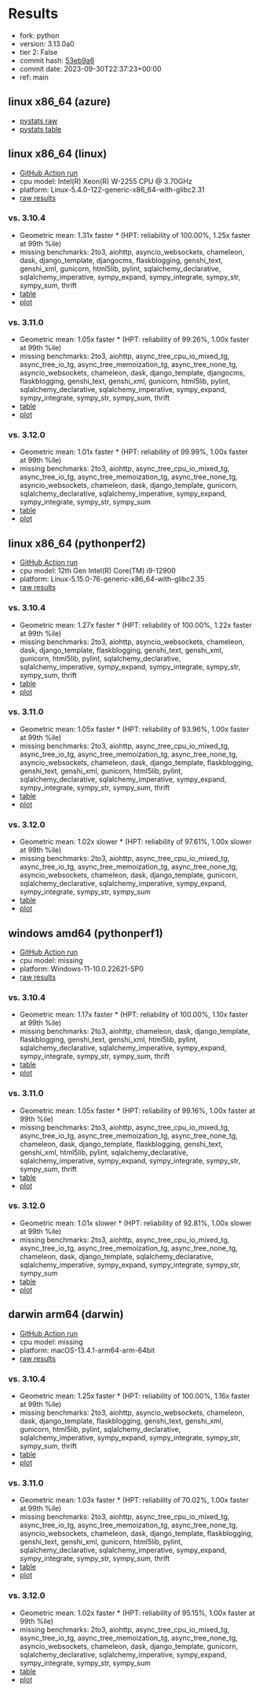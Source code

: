# Results

- fork: python
- version: 3.13.0a0
- tier 2: False
- commit hash: [53eb9a6](https://github.com/python/cpython/commit/53eb9a6)
- commit date: 2023-09-30T22:37:23+00:00
- ref: main

## linux x86_64 (azure)

- [pystats raw](bm-20230930-azure-x86_64-python-main-3.13.0a0-53eb9a6-pystats.json)
- [pystats table](bm-20230930-azure-x86_64-python-main-3.13.0a0-53eb9a6-pystats.md)

## linux x86_64 (linux)

- [GitHub Action run](https://github.com/faster-cpython/benchmarking/actions/runs/6366652790)
- cpu model: Intel(R) Xeon(R) W-2255 CPU @ 3.70GHz
- platform: Linux-5.4.0-122-generic-x86_64-with-glibc2.31
- [raw results](bm-20230930-linux-x86_64-python-main-3.13.0a0-53eb9a6.json)

### vs. 3.10.4

- Geometric mean: 1.31x faster \* (HPT: reliability of 100.00%, 1.25x faster at 99th %ile)
- missing benchmarks: 2to3, aiohttp, asyncio_websockets, chameleon, dask, django_template, djangocms, flaskblogging, genshi_text, genshi_xml, gunicorn, html5lib, pylint, sqlalchemy_declarative, sqlalchemy_imperative, sympy_expand, sympy_integrate, sympy_str, sympy_sum, thrift
- [table](bm-20230930-linux-x86_64-python-main-3.13.0a0-53eb9a6-vs-3.10.4.md)
- [plot](bm-20230930-linux-x86_64-python-main-3.13.0a0-53eb9a6-vs-3.10.4.png)

### vs. 3.11.0

- Geometric mean: 1.05x faster \* (HPT: reliability of 99.26%, 1.00x faster at 99th %ile)
- missing benchmarks: 2to3, aiohttp, async_tree_cpu_io_mixed_tg, async_tree_io_tg, async_tree_memoization_tg, async_tree_none_tg, asyncio_websockets, chameleon, dask, django_template, djangocms, flaskblogging, genshi_text, genshi_xml, gunicorn, html5lib, pylint, sqlalchemy_declarative, sqlalchemy_imperative, sympy_expand, sympy_integrate, sympy_str, sympy_sum, thrift
- [table](bm-20230930-linux-x86_64-python-main-3.13.0a0-53eb9a6-vs-3.11.0.md)
- [plot](bm-20230930-linux-x86_64-python-main-3.13.0a0-53eb9a6-vs-3.11.0.png)

### vs. 3.12.0

- Geometric mean: 1.01x faster \* (HPT: reliability of 99.99%, 1.00x faster at 99th %ile)
- missing benchmarks: 2to3, aiohttp, async_tree_cpu_io_mixed_tg, async_tree_io_tg, async_tree_memoization_tg, async_tree_none_tg, asyncio_websockets, chameleon, dask, django_template, gunicorn, sqlalchemy_declarative, sqlalchemy_imperative, sympy_expand, sympy_integrate, sympy_str, sympy_sum
- [table](bm-20230930-linux-x86_64-python-main-3.13.0a0-53eb9a6-vs-3.12.0.md)
- [plot](bm-20230930-linux-x86_64-python-main-3.13.0a0-53eb9a6-vs-3.12.0.png)

## linux x86_64 (pythonperf2)

- [GitHub Action run](https://github.com/faster-cpython/benchmarking/actions/runs/6366652790)
- cpu model: 12th Gen Intel(R) Core(TM) i9-12900
- platform: Linux-5.15.0-76-generic-x86_64-with-glibc2.35
- [raw results](bm-20230930-pythonperf2-x86_64-python-main-3.13.0a0-53eb9a6.json)

### vs. 3.10.4

- Geometric mean: 1.27x faster \* (HPT: reliability of 100.00%, 1.22x faster at 99th %ile)
- missing benchmarks: 2to3, aiohttp, asyncio_websockets, chameleon, dask, django_template, flaskblogging, genshi_text, genshi_xml, gunicorn, html5lib, pylint, sqlalchemy_declarative, sqlalchemy_imperative, sympy_expand, sympy_integrate, sympy_str, sympy_sum, thrift
- [table](bm-20230930-pythonperf2-x86_64-python-main-3.13.0a0-53eb9a6-vs-3.10.4.md)
- [plot](bm-20230930-pythonperf2-x86_64-python-main-3.13.0a0-53eb9a6-vs-3.10.4.png)

### vs. 3.11.0

- Geometric mean: 1.05x faster \* (HPT: reliability of 93.96%, 1.00x faster at 99th %ile)
- missing benchmarks: 2to3, aiohttp, async_tree_cpu_io_mixed_tg, async_tree_io_tg, async_tree_memoization_tg, async_tree_none_tg, asyncio_websockets, chameleon, dask, django_template, flaskblogging, genshi_text, genshi_xml, gunicorn, html5lib, pylint, sqlalchemy_declarative, sqlalchemy_imperative, sympy_expand, sympy_integrate, sympy_str, sympy_sum, thrift
- [table](bm-20230930-pythonperf2-x86_64-python-main-3.13.0a0-53eb9a6-vs-3.11.0.md)
- [plot](bm-20230930-pythonperf2-x86_64-python-main-3.13.0a0-53eb9a6-vs-3.11.0.png)

### vs. 3.12.0

- Geometric mean: 1.02x slower \* (HPT: reliability of 97.61%, 1.00x slower at 99th %ile)
- missing benchmarks: 2to3, aiohttp, async_tree_cpu_io_mixed_tg, async_tree_io_tg, async_tree_memoization_tg, async_tree_none_tg, asyncio_websockets, chameleon, dask, django_template, gunicorn, sqlalchemy_declarative, sqlalchemy_imperative, sympy_expand, sympy_integrate, sympy_str, sympy_sum
- [table](bm-20230930-pythonperf2-x86_64-python-main-3.13.0a0-53eb9a6-vs-3.12.0.md)
- [plot](bm-20230930-pythonperf2-x86_64-python-main-3.13.0a0-53eb9a6-vs-3.12.0.png)

## windows amd64 (pythonperf1)

- [GitHub Action run](https://github.com/faster-cpython/benchmarking/actions/runs/6366652790)
- cpu model: missing
- platform: Windows-11-10.0.22621-SP0
- [raw results](bm-20230930-pythonperf1-amd64-python-main-3.13.0a0-53eb9a6.json)

### vs. 3.10.4

- Geometric mean: 1.17x faster \* (HPT: reliability of 100.00%, 1.10x faster at 99th %ile)
- missing benchmarks: 2to3, aiohttp, chameleon, dask, django_template, flaskblogging, genshi_text, genshi_xml, html5lib, pylint, sqlalchemy_declarative, sqlalchemy_imperative, sympy_expand, sympy_integrate, sympy_str, sympy_sum, thrift
- [table](bm-20230930-pythonperf1-amd64-python-main-3.13.0a0-53eb9a6-vs-3.10.4.md)
- [plot](bm-20230930-pythonperf1-amd64-python-main-3.13.0a0-53eb9a6-vs-3.10.4.png)

### vs. 3.11.0

- Geometric mean: 1.05x faster \* (HPT: reliability of 99.16%, 1.00x faster at 99th %ile)
- missing benchmarks: 2to3, aiohttp, async_tree_cpu_io_mixed_tg, async_tree_io_tg, async_tree_memoization_tg, async_tree_none_tg, chameleon, dask, django_template, flaskblogging, genshi_text, genshi_xml, html5lib, pylint, sqlalchemy_declarative, sqlalchemy_imperative, sympy_expand, sympy_integrate, sympy_str, sympy_sum, thrift
- [table](bm-20230930-pythonperf1-amd64-python-main-3.13.0a0-53eb9a6-vs-3.11.0.md)
- [plot](bm-20230930-pythonperf1-amd64-python-main-3.13.0a0-53eb9a6-vs-3.11.0.png)

### vs. 3.12.0

- Geometric mean: 1.01x slower \* (HPT: reliability of 92.81%, 1.00x slower at 99th %ile)
- missing benchmarks: 2to3, aiohttp, async_tree_cpu_io_mixed_tg, async_tree_io_tg, async_tree_memoization_tg, async_tree_none_tg, chameleon, dask, django_template, sqlalchemy_declarative, sqlalchemy_imperative, sympy_expand, sympy_integrate, sympy_str, sympy_sum
- [table](bm-20230930-pythonperf1-amd64-python-main-3.13.0a0-53eb9a6-vs-3.12.0.md)
- [plot](bm-20230930-pythonperf1-amd64-python-main-3.13.0a0-53eb9a6-vs-3.12.0.png)

## darwin arm64 (darwin)

- [GitHub Action run](https://github.com/faster-cpython/benchmarking/actions/runs/6366652790)
- cpu model: missing
- platform: macOS-13.4.1-arm64-arm-64bit
- [raw results](bm-20230930-darwin-arm64-python-main-3.13.0a0-53eb9a6.json)

### vs. 3.10.4

- Geometric mean: 1.25x faster \* (HPT: reliability of 100.00%, 1.16x faster at 99th %ile)
- missing benchmarks: 2to3, aiohttp, asyncio_websockets, chameleon, dask, django_template, flaskblogging, genshi_text, genshi_xml, gunicorn, html5lib, pylint, sqlalchemy_declarative, sqlalchemy_imperative, sympy_expand, sympy_integrate, sympy_str, sympy_sum, thrift
- [table](bm-20230930-darwin-arm64-python-main-3.13.0a0-53eb9a6-vs-3.10.4.md)
- [plot](bm-20230930-darwin-arm64-python-main-3.13.0a0-53eb9a6-vs-3.10.4.png)

### vs. 3.11.0

- Geometric mean: 1.03x faster \* (HPT: reliability of 70.02%, 1.00x faster at 99th %ile)
- missing benchmarks: 2to3, aiohttp, async_tree_cpu_io_mixed_tg, async_tree_io_tg, async_tree_memoization_tg, async_tree_none_tg, asyncio_websockets, chameleon, dask, django_template, flaskblogging, genshi_text, genshi_xml, gunicorn, html5lib, pylint, sqlalchemy_declarative, sqlalchemy_imperative, sympy_expand, sympy_integrate, sympy_str, sympy_sum, thrift
- [table](bm-20230930-darwin-arm64-python-main-3.13.0a0-53eb9a6-vs-3.11.0.md)
- [plot](bm-20230930-darwin-arm64-python-main-3.13.0a0-53eb9a6-vs-3.11.0.png)

### vs. 3.12.0

- Geometric mean: 1.02x faster \* (HPT: reliability of 95.15%, 1.00x faster at 99th %ile)
- missing benchmarks: 2to3, aiohttp, async_tree_cpu_io_mixed_tg, async_tree_io_tg, async_tree_memoization_tg, async_tree_none_tg, asyncio_websockets, chameleon, dask, django_template, gunicorn, sqlalchemy_declarative, sqlalchemy_imperative, sympy_expand, sympy_integrate, sympy_str, sympy_sum
- [table](bm-20230930-darwin-arm64-python-main-3.13.0a0-53eb9a6-vs-3.12.0.md)
- [plot](bm-20230930-darwin-arm64-python-main-3.13.0a0-53eb9a6-vs-3.12.0.png)

